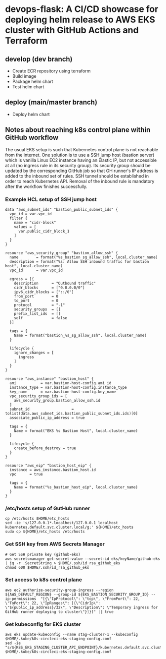 # devops-flask: A CI/CD showcase for deploying helm release to AWS EKS cluster with GitHub Actions and Terraform
## develop (dev branch)
- Create ECR repository using terraform
- Build image
- Package helm chart
- Test helm chart
## deploy (main/master branch)
- Deploy helm chart
## Notes about reaching k8s control plane within GitHub workflow
The usual EKS setup is such that Kubernetes control plane is not reachable from the internet. One solution is to use a SSH jump host (bastion server) which is vanilla Linux EC2 instance having an Elastic IP, but not accessible at all (no ingress rule in its security group). Its security group should be updated by the corresponding GitHub job so that GH runner's IP address is added to the inbound set of rules. SSH tunnel should be established in order to reach Kubernetes API. Removal of the inbound rule is mandatory after the workflow finishes successfully.
### Example HCL setup of SSH jump host
```
data "aws_subnet_ids" "bastion_public_subnet_ids" {
  vpc_id = var.vpc_id
  filter {
    name = "cidr-block"
    values = [
      var.public_cidr_block_1
    ]
  }
}

resource "aws_security_group" "bastion_allow_ssh" {
  name        = format("%s_bastion_sg_allow_ssh", local.cluster_name)
  description = format("%s: Allow SSH inbound traffic for bastion host", local.cluster_name)
  vpc_id      = var.vpc_id

  egress = [{
    description      = "Outbound traffic"
    cidr_blocks      = ["0.0.0.0/0"]
    ipv6_cidr_blocks = ["::/0"]
    from_port        = 0
    to_port          = 0
    protocol         = "-1"
    security_groups  = []
    prefix_list_ids  = []
    self             = false
  }]

  tags = {
    Name = format("bastion_%s_sg_allow_ssh", local.cluster_name)
  }

  lifecycle {
    ignore_changes = [
      ingress
    ]
  }
}

resource "aws_instance" "bastion_host" {
  ami           = var.bastion-host-config.ami_id
  instance_type = var.bastion-host-config.instance_type
  key_name      = var.bastion-host-config.key_name
  vpc_security_group_ids = [
    aws_security_group.bastion_allow_ssh.id
  ]
  subnet_id                   = tolist(data.aws_subnet_ids.bastion_public_subnet_ids.ids)[0]
  associate_public_ip_address = true

  tags = {
    Name = format("EKS %s Bastion Host", local.cluster_name)
  }

  lifecycle {
    create_before_destroy = true
  }
}

resource "aws_eip" "bastion_host_eip" {
  instance = aws_instance.bastion_host.id
  vpc      = true

  tags = {
    Name = format("%s_bastion_host_eip", local.cluster_name)
  }
}

```

### /etc/hosts setup of GutHub runner
```
cp /etc/hosts $HOME/etc_hosts
sed -ie 's/127.0.0.1*.localhost/127.0.0.1 localhost kubernetes.default.svc.cluster.local/g;' ${HOME}/etc_hosts
sudo cp ${HOME}/etc_hosts /etc/hosts
```
### Get SSH key from AWS Secrets Manager
```
# Get SSH private key (github-eks)
aws secretsmanager get-secret-value --secret-id eks/keyName/github-eks | jq -r .SecretString > $HOME/.ssh/id_rsa_github_eks
chmod 600 $HOME/.ssh/id_rsa_github_eks
```
### Set access to k8s control plane
```
aws ec2 authorize-security-group-ingress --region ${AWS_DEFAULT_REGION} --group-id ${EKS_BASTION_SECURITY_GROUP_ID} --ip-permissions  "[{\"IpProtocol\": \"tcp\", \"FromPort\": 22, \"ToPort\": 22, \"IpRanges\": [{\"CidrIp\": \"${public_ip_address}/32\", \"Description\": \"Temporary ingress for GitHub runner deploying to cluster\"}]}]" || true
```
### Get kubeconfig for EKS cluster
```
aws eks update-kubeconfig --name stag-cluster-1 --kubeconfig $HOME/.kube/k8s-circleci-eks-staging-config.conf
sed -ie "s/${K8S_EKS_STAGING_CLUSTER_API_ENDPOINT}/kubernetes.default.svc.cluster.local:8443/g;" $HOME/.kube/k8s-circleci-eks-staging-config.conf
```
